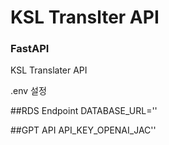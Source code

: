 # KSL Translter API
### FastAPI
KSL Translater API



.env 설정

##RDS Endpoint
DATABASE_URL=''


##GPT API 
API_KEY_OPENAI_JAC''
